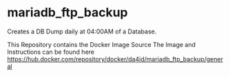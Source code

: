 # mariadb_ftp_backup
Creates a DB Dump daily at 04:00AM of a Database.

This Repository contains the Docker Image Source
The Image and Instructions can be found here
https://hub.docker.com/repository/docker/da4id/mariadb_ftp_backup/general


